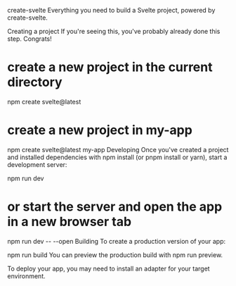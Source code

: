 create-svelte
Everything you need to build a Svelte project, powered by create-svelte.

Creating a project
If you're seeing this, you've probably already done this step. Congrats!

# create a new project in the current directory
npm create svelte@latest

# create a new project in my-app
npm create svelte@latest my-app
Developing
Once you've created a project and installed dependencies with npm install (or pnpm install or yarn), start a development server:

npm run dev

# or start the server and open the app in a new browser tab
npm run dev -- --open
Building
To create a production version of your app:

npm run build
You can preview the production build with npm run preview.

To deploy your app, you may need to install an adapter for your target environment.
